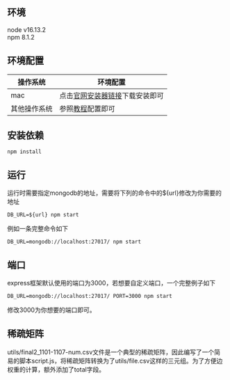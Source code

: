 ## 环境
node v16.13.2  
npm 8.1.2
 
## 环境配置
|  操作系统   | 环境配置  |
|  -  | -  |
| mac  | 点击[官网安装器链接](https://nodejs.org/dist/v16.13.2/node-v16.13.2.pkg)下载安装即可 |
| 其他操作系统  | 参照[教程](https://www.runoob.com/nodejs/nodejs-install-setup.html)配置即可 |

## 安装依赖
```
npm install
```

## 运行
运行时需要指定mongodb的地址，需要将下列的命令中的${url}修改为你需要的地址
```
DB_URL=${url} npm start
```
例如一条完整命令如下
```
DB_URL=mongodb://localhost:27017/ npm start
```

## 端口
express框架默认使用的端口为3000，若想要自定义端口，一个完整例子如下
```
DB_URL=mongodb://localhost:27017/ PORT=3000 npm start
```
修改3000为你想要的端口即可。

## 稀疏矩阵
utils/final2_1101-1107-num.csv文件是一个典型的稀疏矩阵，因此编写了一个简易的脚本script.js，将稀疏矩阵转换为了utils/file.csv这样的三元组。为了方便边权重的计算，额外添加了total字段。